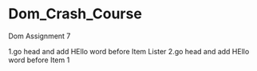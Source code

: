 # Dom_Crash_Course
Dom Assignment 7

1.go head and add HEllo word before Item Lister
2.go head and add HEllo word before Item 1
